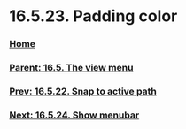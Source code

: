 # 16.5.23. Padding color

### [Home](./00-home.md)
### [Parent: 16.5. The view menu](./16-05-00-the-view-menu.md)
### [Prev: 16.5.22. Snap to active path](./16-05-22-snap-to-active-path.md)
### [Next: 16.5.24. Show menubar](./16-05-24-show-menubar.md)
